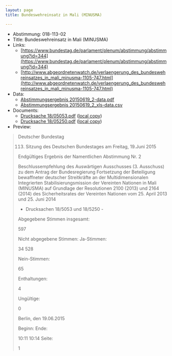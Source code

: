 ```yaml
---
layout: page
title: Bundeswehreinsatz in Mali (MINUSMA)

---
```


* Abstimmung: 018-113-02
* Title: Bundeswehreinsatz in Mali (MINUSMA)
* Links: 
    * [https://www.bundestag.de/parlament/plenum/abstimmung/abstimmung?id=344](https://www.bundestag.de/parlament/plenum/abstimmung/abstimmung?id=344)
    * [http://www.abgeordnetenwatch.de/verlaengerung_des_bundeswehreinsatzes_in_mali_minusma-1105-747.html](http://www.abgeordnetenwatch.de/verlaengerung_des_bundeswehreinsatzes_in_mali_minusma-1105-747.html)
* Data: 
    * [Abstimmungsergebnis 20150619_2-data.pdf](/res/abstimmungsliste/20150619_2-data.pdf)
    * [Abstimmungsergebnis 20150619_2_xls-data.csv](/res/abstimmungsliste/analyses/20150619_2_xls-data.csv)
* Documents: 
    * [Drucksache 18/05053.pdf](http://dip21.bundestag.de/dip21/btd/18/050/1805053.pdf) ([local copy](/res/abstimmungsdaten/018-113-02/1805053.pdf))
    * [Drucksache 18/05250.pdf](http://dip21.bundestag.de/dip21/btd/18/052/1805250.pdf) ([local copy](/res/abstimmungsdaten/018-113-02/1805250.pdf))
* Preview: 
> Deutscher Bundestag
> 
> 113. Sitzung des Deutschen Bundestages
> am Freitag, 19.Juni 2015
> 
> Endgültiges Ergebnis der Namentlichen Abstimmung Nr. 2
> 
> Beschlussempfehlung des Auswärtigen Ausschusses (3. Ausschuss) zu dem Antrag der
> Bundesregierung
> Fortsetzung der Beteiligung bewaffneter deutscher Streitkräfte an der Multidimensionalen
> Integrierten Stabilisierungsmission der Vereinten Nationen in Mali (MINUSMA) auf
> Grundlage der Resolutionen 2100 (2013) und 2164 (2014) des Sicherheitsrates der
> Vereinten Nationen vom 25. April 2013 und 25. Juni 2014
> - Drucksachen 18/5053 und 18/5250 -
> 
> Abgegebene Stimmen insgesamt:
> 
> 597
> 
> Nicht abgegebene Stimmen:
> Ja-Stimmen:
> 
> 34
> 528
> 
> Nein-Stimmen:
> 
> 65
> 
> Enthaltungen:
> 
> 4
> 
> Ungültige:
> 
> 0
> 
> Berlin, den 19.06.2015
> 
> Beginn:
> Ende:
> 
> 10:11
> 10:14
> Seite:
> 
> 1
> 
> 
